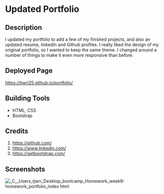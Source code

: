 # Updated Portfolio 
 
## Description
I updated my portfolio to add a few of my finished projects, and also an updated resume, linkedIn and Github profiles. I really liked the design of my original portfolio, so I wanted to keep the same theme. I changed around a number of things to make it even more responsive than before. 


## Deployed Page 
https://tjwri25.github.io/portfolio/


## Building Tools 
* HTML, CSS
* Bootstrap

## Credits
1. https://github.com/
2. https://www.linkedin.com/
3. https://getbootstrap.com/

## Screenshots

![_C__Users_tjwri_Desktop_bootcamp_Homework_week8-homework_portfolio_index html](https://user-images.githubusercontent.com/74884495/109461885-09fc3d80-7a20-11eb-8e3b-74420220ae4e.png)
